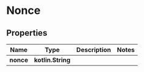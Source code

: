 
# Nonce

## Properties
Name | Type | Description | Notes
------------ | ------------- | ------------- | -------------
**nonce** | **kotlin.String** |  | 



